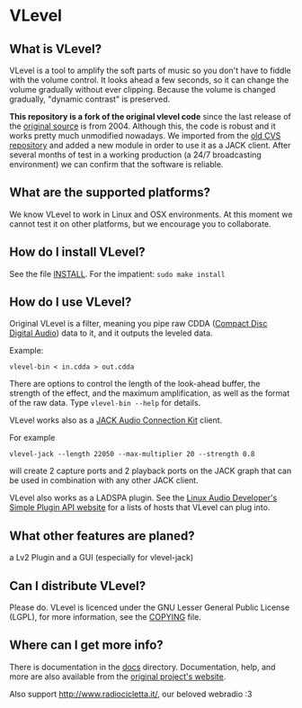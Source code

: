 # VLevel

## What is VLevel?

VLevel is a tool to amplify the soft parts of music so you don't
have to fiddle with the volume control.  It looks ahead a few
seconds, so it can change the volume gradually without ever
clipping. Because the volume is changed gradually, "dynamic
contrast" is preserved.

**This repository is a fork of the original vlevel code** since the
last release of the [original source](http://vlevel.sourceforge.net/)
is from 2004.  Although this, the code is robust and it works pretty
much unmodified nowadays. We imported from the
[old CVS repository](http://vlevel.cvs.sourceforge.net/viewvc/vlevel/vlevel/)
and added a new module in order to use it as a JACK client. After
several months of test in a working production (a 24/7 broadcasting
environment) we can confirm that the software is reliable.

## What are the supported platforms?

We know VLevel to work in Linux and OSX environments. At this moment
we cannot test it on other platforms, but we encourage you to
collaborate.

## How do I install VLevel?
  
See the file [INSTALL](INSTALL).  For the impatient: `sudo make install`

## How do I use VLevel?

Original VLevel is a filter, meaning you pipe raw CDDA
([Compact Disc Digital Audio](https://en.wikipedia.org/wiki/Compact_Disc_Digital_Audio))
data to it, and it outputs the leveled data.

Example:

    vlevel-bin < in.cdda > out.cdda

There are options to control the length of the look-ahead buffer,
the strength of the effect, and the maximum amplification, as well
as the format of the raw data.  Type `vlevel-bin --help` for
details.

VLevel works also as a
[JACK Audio Connection Kit](http://jackaudio.org/) client.

For example

    vlevel-jack --length 22050 --max-multiplier 20 --strength 0.8

will create 2 capture ports and 2 playback ports on the JACK graph
that can be used in combination with any other JACK client.

VLevel also works as a LADSPA plugin. See the
[Linux Audio Developer's Simple Plugin API website](http://www.ladspa.org/)
for a lists of hosts that VLevel can plug into.

## What other features are planed?

a Lv2 Plugin and a GUI (especially for vlevel-jack)

## Can I distribute VLevel?

Please do.  VLevel is licenced under the GNU Lesser General Public
License (LGPL), for more information, see the [COPYING](COPYING) file.

## Where can I get more info?

There is documentation in the [docs](docs/) directory. Documentation,
help, and more are also available from the
[original project's website](http://vlevel.sourceforge.net/).

Also support http://www.radiocicletta.it/, our beloved webradio :3
